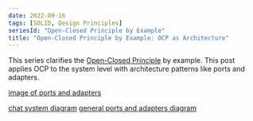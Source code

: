 ```yaml
---
date: 2022-09-16
tags: [SOLID, Design Principles]
seriesId: "Open-Closed Principle by Example"
title: "Open-Closed Principle by Example: OCP as Architecture"
---
```


This series clarifies the [Open-Closed Principle](https://en.wikipedia.org/wiki/Open%E2%80%93closed_principle) by example. This post applies OCP to the system level with architecture patterns like ports and adapters.
<!--more-->


<!-- TODO: either cite this or find a license-free image -->
[image of ports and adapters](../../../static/post-media/Open-closed-by-example/ports-and-adapters.png)

[chat system diagram](../../../static/post-media/Open-closed-by-example/messaging-diagram.drawio.svg)
[general ports and adapters diagram](../../../static/post-media/Open-closed-by-example/messaging-diagram.drawio.svg)


<!-- 
- This structure is what happens when you apply SOLID principles at the architectural level. Especially OCP and DI. Unfortunately this approach has many names, but they all boil down to the same key design drivers.
- I like the ports and adapters analogy. I think it best describes how the pattern works
- Link to some external references. Definitely Mark Seemann. Maybe Clean Arch
- Maybe talk about trimability, phased adoption, feature-flag friendliness, 
- Probably mention decorators for cross-cutting concerns. Do I have a good post I can link to?
- Idea: admit this takes some experimentation to understand. I've got several blog posts on my discovery journey in case they help you along

 -->
